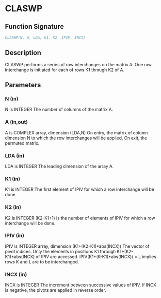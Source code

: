# CLASWP

## Function Signature

```fortran
CLASWP(N, A, LDA, K1, K2, IPIV, INCX)
```

## Description


 CLASWP performs a series of row interchanges on the matrix A.
 One row interchange is initiated for each of rows K1 through K2 of A.

## Parameters

### N (in)

N is INTEGER The number of columns of the matrix A.

### A (in,out)

A is COMPLEX array, dimension (LDA,N) On entry, the matrix of column dimension N to which the row interchanges will be applied. On exit, the permuted matrix.

### LDA (in)

LDA is INTEGER The leading dimension of the array A.

### K1 (in)

K1 is INTEGER The first element of IPIV for which a row interchange will be done.

### K2 (in)

K2 is INTEGER (K2-K1+1) is the number of elements of IPIV for which a row interchange will be done.

### IPIV (in)

IPIV is INTEGER array, dimension (K1+(K2-K1)*abs(INCX)) The vector of pivot indices. Only the elements in positions K1 through K1+(K2-K1)*abs(INCX) of IPIV are accessed. IPIV(K1+(K-K1)*abs(INCX)) = L implies rows K and L are to be interchanged.

### INCX (in)

INCX is INTEGER The increment between successive values of IPIV. If INCX is negative, the pivots are applied in reverse order.

